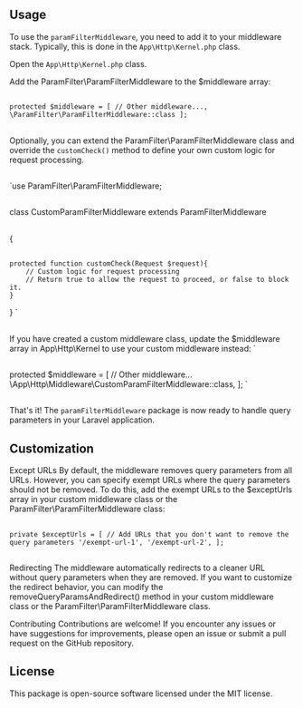 ## Usage
To use the `paramFilterMiddleware`, you need to add it to your middleware stack. Typically, this is done in the `App\Http\Kernel.php` class.

Open the `App\Http\Kernel.php` class.

Add the ParamFilter\ParamFilterMiddleware to the $middleware array:
##
 `protected $middleware = [
// Other middleware...,
 \ParamFilter\ParamFilterMiddleware::class
 ];`
##
Optionally, you can extend the ParamFilter\ParamFilterMiddleware class and override the `customCheck()` method to define your own custom logic for request processing.
##
`use ParamFilter\ParamFilterMiddleware;
##
class CustomParamFilterMiddleware extends ParamFilterMiddleware
##
{
##
    protected function customCheck(Request $request){
        // Custom logic for request processing
        // Return true to allow the request to proceed, or false to block it.
    }
}
`
##
If you have created a custom middleware class, update the $middleware array in App\Http\Kernel to use your custom middleware instead:
`
##
protected $middleware = [
    // Other middleware...
    \App\Http\Middleware\CustomParamFilterMiddleware::class,
];
`
##
That's it! The `paramFilterMiddleware` package is now ready to handle query parameters in your Laravel application.

## Customization
Except URLs
By default, the middleware removes query parameters from all URLs. However, you can specify exempt URLs where the query parameters should not be removed. To do this, add the exempt URLs to the $exceptUrls array in your custom middleware class or the ParamFilter\ParamFilterMiddleware class:
##
`
private $exceptUrls = [
    // Add URLs that you don't want to remove the query parameters
    '/exempt-url-1',
    '/exempt-url-2',
];
`
##
Redirecting
The middleware automatically redirects to a cleaner URL without query parameters when they are removed. If you want to customize the redirect behavior, you can modify the removeQueryParamsAndRedirect() method in your custom middleware class or the ParamFilter\ParamFilterMiddleware class.

Contributing
Contributions are welcome! If you encounter any issues or have suggestions for improvements, please open an issue or submit a pull request on the GitHub repository.

## License
This package is open-source software licensed under the MIT license.